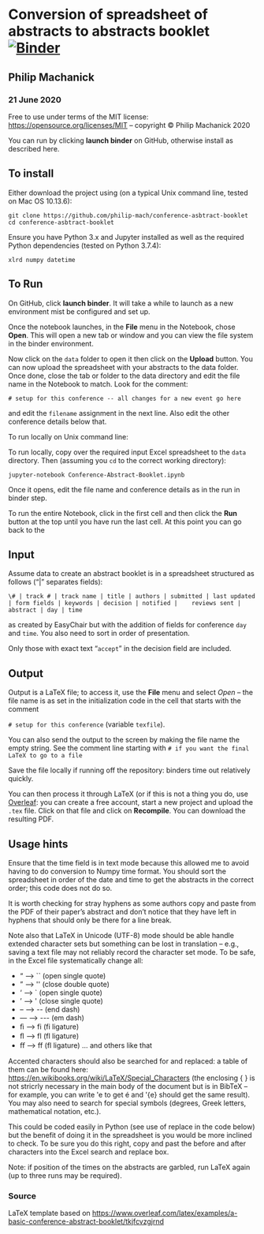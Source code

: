 #  Conversion of spreadsheet of abstracts to abstracts booklet [![Binder](https://mybinder.org/badge_logo.svg)](https://mybinder.org/v2/gh/philip-mach/conference-asbtract-booklet/master?filepath=./Conference-Abstract-Booklet.ipynb)

## Philip Machanick
### 21 June 2020

Free to use under terms of the MIT license: https://opensource.org/licenses/MIT – copyright &copy; Philip Machanick 2020

You can run by clicking **launch binder** on GitHub, otherwise install as described here.

## To install
Either download the project using (on a typical Unix command line, tested on Mac OS 10.13.6):

`git clone https://github.com/philip-mach/conference-asbtract-booklet
cd conference-asbtract-booklet`

Ensure you have Python 3.x and Jupyter installed as well as the required Python dependencies (tested on Python 3.7.4):

`xlrd
numpy
datetime`

## To Run
On GitHub, click **launch binder**. It will take a while to launch as a new environment mist be configured and set up.

Once the notebook launches, in the **File** menu in the Notebook, chose **Open**. This will open a new tab or window and you can view the file system in the binder environment.

Now click on the ``data`` folder to open it then click on the **Upload** button. You can now upload the spreadsheet with your abstracts to the data folder. Once done, close the tab or folder to the data directory and edit the file name in the Notebook to match. Look for the comment:

`# setup for this conference -- all changes for a new event go here`

and edit the `filename` assignment in the next line. Also edit the other conference details below that.

To run locally on Unix command line:

To run locally, copy over the required input Excel spreadsheet to the `data` directory. Then (assuming you `cd` to the correct working directory):

`jupyter-notebook Conference-Abstract-Booklet.ipynb`

Once it opens, edit the file name and conference details as in the run in binder step.

To run the entire Notebook, click in the first cell and then click the **Run** button at the top until you have run the last cell. At this point you can go back to the 

## Input

Assume data to create an abstract booklet is in a spreadsheet structured as follows (“|” separates fields):

`\# | track # | track name | title | authors | submitted | last updated | form fields | keywords | decision | notified |	reviews sent | abstract | day | time`

as created by EasyChair but with the addition of fields for conference `day` and `time`. You also need to sort in order of presentation.

Only those with exact text “`accept`” in the decision field are included.

## Output
Output is a LaTeX file; to access it, use the **File** menu and select *Open* – the file name is as set in the initialization code in the cell that starts with the comment

`# setup for this conference`
(variable `texfile`).

You can also send the output to the screen by making the file name the empty string. See the comment line starting with
`# if you want the final LaTeX to go to a file`

Save the file locally if running off the repository: binders time out relatively quickly.

You can then process it through LaTeX (or if this is not a thing you do, use [Overleaf](https://www.overleaf.com): you can create a free account, start a new project and upload the `.tex` file. Click on that file and click on **Recompile**. You can download the resulting PDF.

## Usage hints
Ensure that the time field is in text mode because this allowed me to avoid having to do conversion to Numpy time format. You should sort the spreadsheet in order of the date and time to get the abstracts in the correct order; this code does not do so.

It is worth checking for stray hyphens as some authors copy and paste from the PDF of their paper’s abstract and don’t notice that they have left in hyphens that should only be there for a line break.

Note also that LaTeX in Unicode (UTF-8) mode should be able handle extended character sets but something can be lost in translation – e.g., saving a text file may not reliably record the character set mode. To be safe, in the Excel file systematically change all:

* “ –> `` (open single quote)
* ” –> '' (close double quote)
* ‘ –> ` (open single quote)
* ’ –> ' (close single quote)
* – –> -- (end dash)
* — –> --- (em dash)
* ﬁ –> fi (fi ligature)
* ﬂ –> fl (fl ligature)
* ﬀ –> ff (fl ligature) … and others like that

Accented characters should also be searched for and replaced: a table of them can be found here: https://en.wikibooks.org/wiki/LaTeX/Special_Characters (the enclosing { } is not stricrly necessary in the main body of the document but is in BibTeX – for example, you can write \'e to get é and \'{e} should get the same result). You may also need to search for special symbols (degrees, Greek letters, mathematical notation, etc.).

This could be coded easily in Python (see use of replace in the code below) but the benefit of doing it in the spreadsheet is you would be more inclined to check. To be sure you do this right, copy and past the before and after characters into the Excel search and replace box.

Note: if position of the times on the abstracts are garbled, run LaTeX again (up to three runs may be required).

### Source
LaTeX template based on https://www.overleaf.com/latex/examples/a-basic-conference-abstract-booklet/tkjfcvzgjrnd
